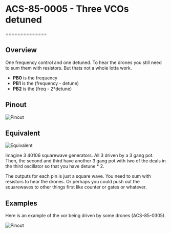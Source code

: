 # ACS-85-0005 - Three VCOs detuned

==============

## Overview

One frequency control and one detuned.  To hear the drones you still need to sum them with resistors. But thats not a whole lotta work.

- **PB0** is the frequency
- **PB1** is the (frequency - detune)
- **PB2** is the (freq - 2*detune)

## Pinout

![Pinout](https://github.com/robstave/ArduinoComponentSketches/blob/master/ACS-85%20ATTiny85%20sketches/ACS-85-0005/images/ACS-85-0005.png)

## Equivalent

![Equivalent](https://github.com/robstave/ArduinoComponentSketches/blob/master/ACS-85%20ATTiny85%20sketches/ACS-85-0005/images/ACS-85-0005eq.png)

Imagine 3 40106 squarewave generators.  All 3 driven by a 3 gang pot.
Then, the second and third have another 3 gang pot with two of the deals in the third oscillator so that you have detune * 2.

The outputs for each pin is just a square wave. You need to sum with resistors to hear the drones. Or perhaps you could push out the squarewaves to other things first like counter or gates or whatever.

## Examples

Here is an example of the xor being driven by some drones (ACS-85-0305).

![Pinout](https://github.com/robstave/ArduinoComponentSketches/blob/master/ACS-85%20ATTiny85%20sketches/ACS-85-0005/images/ACS-85-circuit-0005-0305.png)
